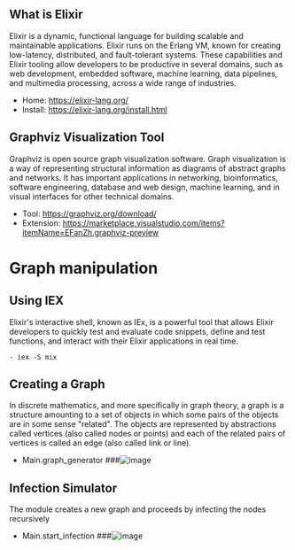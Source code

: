 ## What is Elixir

Elixir is a dynamic, functional language for building scalable and maintainable applications. Elixir runs on the Erlang VM, known for creating low-latency, distributed, and fault-tolerant systems. These capabilities and Elixir tooling allow developers to be productive in several domains, such as web development, embedded software, machine learning, data pipelines, and multimedia processing, across a wide range of industries.
- Home: https://elixir-lang.org/ 
- Install: https://elixir-lang.org/install.html

## Graphviz Visualization Tool

Graphviz is open source graph visualization software. Graph visualization is a way of representing structural information as diagrams of abstract graphs and networks. It has important applications in networking, bioinformatics, software engineering, database and web design, machine learning, and in visual interfaces for other technical domains.
- Tool: https://graphviz.org/download/
- Extension: https://marketplace.visualstudio.com/items?itemName=EFanZh.graphviz-preview

# Graph manipulation

## Using IEX
Elixir's interactive shell, known as IEx, is a powerful tool that allows Elixir developers to quickly test and evaluate code snippets, define and test functions, and interact with their Elixir applications in real time.
```
- iex -S mix
```

## Creating a Graph
In discrete mathematics, and more specifically in graph theory, a graph is a structure amounting to a set of objects in which some pairs of the objects are in some sense "related". The objects are represented by abstractions called vertices (also called nodes or points) and each of the related pairs of vertices is called an edge (also called link or line).
- Main.graph_generator
###![image](https://github.com/RafaelBrandaoBastos/ElixirGraph/assets/72472711/89783ab8-178a-4faf-ba9a-915ee80e55cb)


## Infection Simulator
The module creates a new graph and proceeds by infecting the nodes recursively
- Main.start_infection
###![image](https://github.com/RafaelBrandaoBastos/ElixirGraph/assets/72472711/060d4cea-2346-4a39-bc7a-ff6824e9746e)


